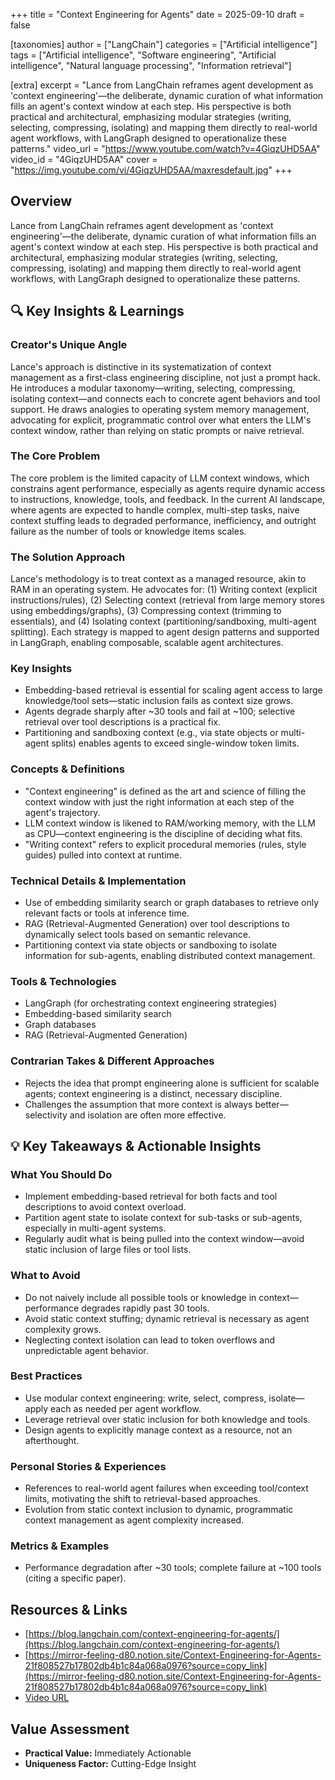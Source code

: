 +++
title = "Context Engineering for Agents"
date = 2025-09-10
draft = false

[taxonomies]
author = ["LangChain"]
categories = ["Artificial intelligence"]
tags = ["Artificial intelligence", "Software engineering", "Artificial intelligence", "Natural language processing", "Information retrieval"]

[extra]
excerpt = "Lance from LangChain reframes agent development as 'context engineering'—the deliberate, dynamic curation of what information fills an agent's context window at each step. His perspective is both practical and architectural, emphasizing modular strategies (writing, selecting, compressing, isolating) and mapping them directly to real-world agent workflows, with LangGraph designed to operationalize these patterns."
video_url = "https://www.youtube.com/watch?v=4GiqzUHD5AA"
video_id = "4GiqzUHD5AA"
cover = "https://img.youtube.com/vi/4GiqzUHD5AA/maxresdefault.jpg"
+++

## Overview

Lance from LangChain reframes agent development as 'context engineering'—the deliberate, dynamic curation of what information fills an agent's context window at each step. His perspective is both practical and architectural, emphasizing modular strategies (writing, selecting, compressing, isolating) and mapping them directly to real-world agent workflows, with LangGraph designed to operationalize these patterns.

## 🔍 Key Insights & Learnings

### Creator's Unique Angle
Lance's approach is distinctive in its systematization of context management as a first-class engineering discipline, not just a prompt hack. He introduces a modular taxonomy—writing, selecting, compressing, isolating context—and connects each to concrete agent behaviors and tool support. He draws analogies to operating system memory management, advocating for explicit, programmatic control over what enters the LLM's context window, rather than relying on static prompts or naive retrieval.

### The Core Problem
The core problem is the limited capacity of LLM context windows, which constrains agent performance, especially as agents require dynamic access to instructions, knowledge, tools, and feedback. In the current AI landscape, where agents are expected to handle complex, multi-step tasks, naive context stuffing leads to degraded performance, inefficiency, and outright failure as the number of tools or knowledge items scales.

### The Solution Approach
Lance's methodology is to treat context as a managed resource, akin to RAM in an operating system. He advocates for: (1) Writing context (explicit instructions/rules), (2) Selecting context (retrieval from large memory stores using embeddings/graphs), (3) Compressing context (trimming to essentials), and (4) Isolating context (partitioning/sandboxing, multi-agent splitting). Each strategy is mapped to agent design patterns and supported in LangGraph, enabling composable, scalable agent architectures.

### Key Insights
- Embedding-based retrieval is essential for scaling agent access to large knowledge/tool sets—static inclusion fails as context size grows.
- Agents degrade sharply after ~30 tools and fail at ~100; selective retrieval over tool descriptions is a practical fix.
- Partitioning and sandboxing context (e.g., via state objects or multi-agent splits) enables agents to exceed single-window token limits.

### Concepts & Definitions
- "Context engineering" is defined as the art and science of filling the context window with just the right information at each step of the agent's trajectory.
- LLM context window is likened to RAM/working memory, with the LLM as CPU—context engineering is the discipline of deciding what fits.
- "Writing context" refers to explicit procedural memories (rules, style guides) pulled into context at runtime.

### Technical Details & Implementation
- Use of embedding similarity search or graph databases to retrieve only relevant facts or tools at inference time.
- RAG (Retrieval-Augmented Generation) over tool descriptions to dynamically select tools based on semantic relevance.
- Partitioning context via state objects or sandboxing to isolate information for sub-agents, enabling distributed context management.

### Tools & Technologies
- LangGraph (for orchestrating context engineering strategies)
- Embedding-based similarity search
- Graph databases
- RAG (Retrieval-Augmented Generation)

### Contrarian Takes & Different Approaches
- Rejects the idea that prompt engineering alone is sufficient for scalable agents; context engineering is a distinct, necessary discipline.
- Challenges the assumption that more context is always better—selectivity and isolation are often more effective.

## 💡 Key Takeaways & Actionable Insights

### What You Should Do
- Implement embedding-based retrieval for both facts and tool descriptions to avoid context overload.
- Partition agent state to isolate context for sub-tasks or sub-agents, especially in multi-agent systems.
- Regularly audit what is being pulled into the context window—avoid static inclusion of large files or tool lists.

### What to Avoid
- Do not naively include all possible tools or knowledge in context—performance degrades rapidly past 30 tools.
- Avoid static context stuffing; dynamic retrieval is necessary as agent complexity grows.
- Neglecting context isolation can lead to token overflows and unpredictable agent behavior.

### Best Practices
- Use modular context engineering: write, select, compress, isolate—apply each as needed per agent workflow.
- Leverage retrieval over static inclusion for both knowledge and tools.
- Design agents to explicitly manage context as a resource, not an afterthought.

### Personal Stories & Experiences
- References to real-world agent failures when exceeding tool/context limits, motivating the shift to retrieval-based approaches.
- Evolution from static context inclusion to dynamic, programmatic context management as agent complexity increased.

### Metrics & Examples
- Performance degradation after ~30 tools; complete failure at ~100 tools (citing a specific paper).

## Resources & Links

- [https://blog.langchain.com/context-engineering-for-agents/](https://blog.langchain.com/context-engineering-for-agents/)
- [https://mirror-feeling-d80.notion.site/Context-Engineering-for-Agents-21f808527b17802db4b1c84a068a0976?source=copy_link](https://mirror-feeling-d80.notion.site/Context-Engineering-for-Agents-21f808527b17802db4b1c84a068a0976?source=copy_link)
- [Video URL](https://www.youtube.com/watch?v=4GiqzUHD5AA)

## Value Assessment
- **Practical Value:** Immediately Actionable
- **Uniqueness Factor:** Cutting-Edge Insight

